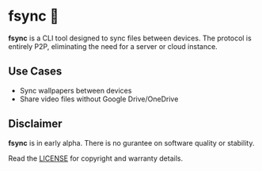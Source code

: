 # fsync 🔄
**fsync** is a CLI tool designed to sync files between devices. The protocol is entirely P2P, eliminating the need for a server or cloud instance.

## Use Cases
- Sync wallpapers between devices
- Share video files without Google Drive/OneDrive

## Disclaimer
**fsync** is in early alpha. There is no gurantee on software quality or stability.

Read the [LICENSE](LICENSE) for copyright and warranty details.
